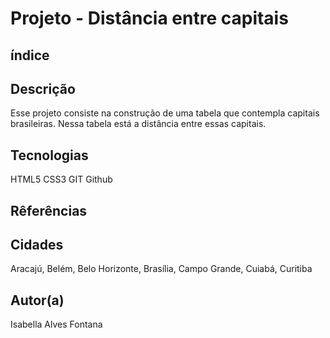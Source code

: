 # Projeto - Distância entre capitais

## índice

## Descrição

Esse projeto consiste na construção de uma tabela que contempla capitais brasileiras. Nessa tabela está a distância entre essas capitais. 

## Tecnologias

HTML5
CSS3
GIT
Github

## Rêferências
## Cidades
Aracajú,
Belém,
Belo Horizonte,
Brasília,
Campo Grande,
Cuiabá,
Curitiba

## Autor(a)

Isabella Alves Fontana



